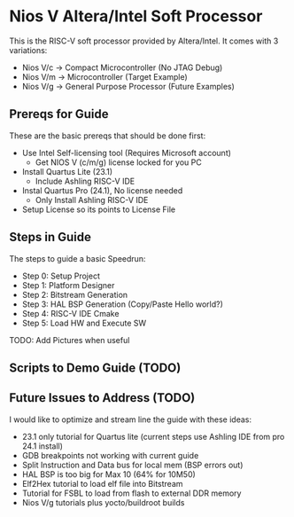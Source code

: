 # Nios V Altera/Intel Soft Processor
This is the RISC-V soft processor provided by Altera/Intel.  It comes with 3 variations:
* Nios V/c -> Compact Microcontroller (No JTAG Debug)
* Nios V/m -> Microcontroller (Target Example)
* Nios V/g -> General Purpose Processor (Future Examples)


## Prereqs for Guide
These are the basic prereqs that should be done first:
* Use Intel Self-licensing tool (Requires Microsoft account)
  * Get NIOS V (c/m/g) license locked for you PC
* Install Quartus Lite (23.1)
  * Include Ashling RISC-V IDE
* Instal Quartus Pro (24.1), No license needed
  * Only Install Ashling RISC-V IDE
* Setup License so its points to License File

## Steps in Guide
The steps to guide a basic Speedrun:
* Step 0: Setup Project
* Step 1: Platform Designer
* Step 2: Bitstream Generation
* Step 3: HAL BSP Generation (Copy/Paste Hello world?)
* Step 4: RISC-V IDE Cmake
* Step 5: Load HW and Execute SW

TODO: Add Pictures when useful

## Scripts to Demo Guide (TODO)

## Future Issues to Address (TODO)
I would like to optimize and stream line the guide with these ideas:
* 23.1 only tutorial for Quartus lite (current steps use Ashling IDE from pro 24.1 install)
* GDB breakpoints not working with current guide
* Split Instruction and Data bus for local mem (BSP errors out)
* HAL BSP is too big for Max 10 (64% for 10M50)
* Elf2Hex tutorial to load elf file into Bitstream
* Tutorial for FSBL to load from flash to external DDR memory
* Nios V/g tutorials plus yocto/buildroot builds